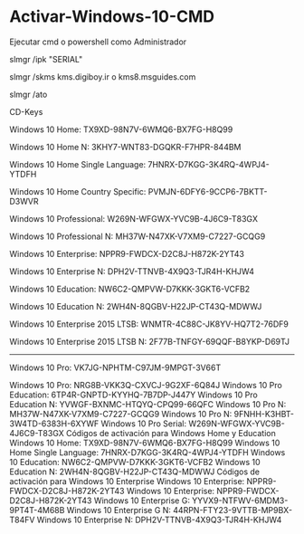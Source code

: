 # Activar-Windows-10-CMD

Ejecutar cmd o powershell como Administrador



slmgr /ipk "SERIAL"

slmgr /skms kms.digiboy.ir      o      kms8.msguides.com

slmgr /ato




CD-Keys

Windows 10 Home: TX9XD-98N7V-6WMQ6-BX7FG-H8Q99

Windows 10 Home N: 3KHY7-WNT83-DGQKR-F7HPR-844BM

Windows 10 Home Single Language: 7HNRX-D7KGG-3K4RQ-4WPJ4-YTDFH

Windows 10 Home Country Specific: PVMJN-6DFY6-9CCP6-7BKTT-D3WVR

Windows 10 Professional: W269N-WFGWX-YVC9B-4J6C9-T83GX

Windows 10 Professional N: MH37W-N47XK-V7XM9-C7227-GCQG9

Windows 10 Enterprise: NPPR9-FWDCX-D2C8J-H872K-2YT43

Windows 10 Enterprise N: DPH2V-TTNVB-4X9Q3-TJR4H-KHJW4

Windows 10 Education: NW6C2-QMPVW-D7KKK-3GKT6-VCFB2

Windows 10 Education N: 2WH4N-8QGBV-H22JP-CT43Q-MDWWJ

Windows 10 Enterprise 2015 LTSB: WNMTR-4C88C-JK8YV-HQ7T2-76DF9

Windows 10 Enterprise 2015 LTSB N: 2F77B-TNFGY-69QQF-B8YKP-D69TJ




---------------------------------------------------------------------------------


Windows 10 Pro: VK7JG-NPHTM-C97JM-9MPGT-3V66T

Windows 10 Pro: NRG8B-VKK3Q-CXVCJ-9G2XF-6Q84J
Windows 10 Pro Education: 6TP4R-GNPTD-KYYHQ-7B7DP-J447Y
Windows 10 Pro Education N: YVWGF-BXNMC-HTQYQ-CPQ99-66QFC
Windows 10 Pro N: MH37W-N47XK-V7XM9-C7227-GCQG9
Windows 10 Pro N: 9FNHH-K3HBT-3W4TD-6383H-6XYWF
Windows 10 Pro Serial: W269N-WFGWX-YVC9B-4J6C9-T83GX
Códigos de activación para Windows Home y Education
Windows 10 Home: TX9XD-98N7V-6WMQ6-BX7FG-H8Q99
Windows 10 Home Single Language: 7HNRX-D7KGG-3K4RQ-4WPJ4-YTDFH
Windows 10 Education: NW6C2-QMPVW-D7KKK-3GKT6-VCFB2
Windows 10 Education N: 2WH4N-8QGBV-H22JP-CT43Q-MDWWJ
Códigos de activación para Windows 10 Enterprise
Windows 10 Enterprise: NPPR9-FWDCX-D2C8J-H872K-2YT43
Windows 10 Enterprise: NPPR9-FWDCX-D2C8J-H872K-2YT43
Windows 10 Enterprise G: YYVX9-NTFWV-6MDM3-9PT4T-4M68B
Windows 10 Enterprise G N: 44RPN-FTY23-9VTTB-MP9BX-T84FV
Windows 10 Enterprise N: DPH2V-TTNVB-4X9Q3-TJR4H-KHJW4
